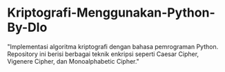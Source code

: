 # Kriptografi-Menggunakan-Python-By-Dlo
"Implementasi algoritma kriptografi dengan bahasa pemrograman Python. Repository ini berisi berbagai teknik enkripsi seperti Caesar Cipher, Vigenere Cipher, dan Monoalphabetic Cipher."

